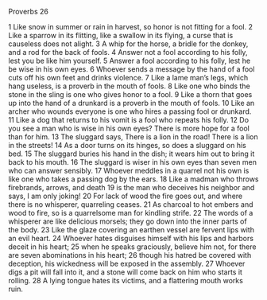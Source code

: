 Proverbs 26

1	Like snow in summer or rain in harvest, so honor is not fitting for a fool.
2	Like a sparrow in its flitting, like a swallow in its flying, a curse that is causeless does not alight.
3	A whip for the horse, a bridle for the donkey, and a rod for the back of fools.
4	Answer not a fool according to his folly, lest you be like him yourself.
5	Answer a fool according to his folly, lest he be wise in his own eyes.
6	Whoever sends a message by the hand of a fool cuts off his own feet and drinks violence.
7	Like a lame man’s legs, which hang useless, is a proverb in the mouth of fools.
8	Like one who binds the stone in the sling is one who gives honor to a fool.
9	Like a thorn that goes up into the hand of a drunkard is a proverb in the mouth of fools.
10	Like an archer who wounds everyone is one who hires a passing fool or drunkard.
11	Like a dog that returns to his vomit is a fool who repeats his folly.
12	Do you see a man who is wise in his own eyes? There is more hope for a fool than for him.
13	The sluggard says, There is a lion in the road! There is a lion in the streets!
14	As a door turns on its hinges, so does a sluggard on his bed.
15	The sluggard buries his hand in the dish; it wears him out to bring it back to his mouth.
16	The sluggard is wiser in his own eyes than seven men who can answer sensibly.
17	Whoever meddles in a quarrel not his own is like one who takes a passing dog by the ears.
18	Like a madman who throws firebrands, arrows, and death
19	is the man who deceives his neighbor and says, I am only joking!
20	For lack of wood the fire goes out, and where there is no whisperer, quarreling ceases.
21	As charcoal to hot embers and wood to fire, so is a quarrelsome man for kindling strife.
22	The words of a whisperer are like delicious morsels; they go down into the inner parts of the body.
23	Like the glaze covering an earthen vessel are fervent lips with an evil heart.
24	Whoever hates disguises himself with his lips and harbors deceit in his heart;
25	when he speaks graciously, believe him not, for there are seven abominations in his heart;
26	though his hatred be covered with deception, his wickedness will be exposed in the assembly.
27	Whoever digs a pit will fall into it, and a stone will come back on him who starts it rolling.
28	A lying tongue hates its victims, and a flattering mouth works ruin.


